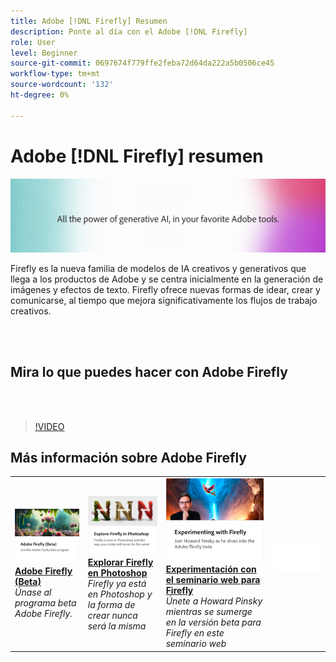 ```yaml
---
title: Adobe [!DNL Firefly] Resumen
description: Ponte al día con el Adobe [!DNL Firefly]
role: User
level: Beginner
source-git-commit: 0697674f779ffe2feba72d64da222a5b0506ce45
workflow-type: tm+mt
source-wordcount: '132'
ht-degree: 0%

---
```


# Adobe [!DNL Firefly] resumen

![Imagen de héroe de Firefly](../assets/firefly.png)

Firefly es la nueva familia de modelos de IA creativos y generativos que llega a los productos de Adobe y se centra inicialmente en la generación de imágenes y efectos de texto. Firefly ofrece nuevas formas de idear, crear y comunicarse, al tiempo que mejora significativamente los flujos de trabajo creativos.

<br> 

## Mira lo que puedes hacer con Adobe Firefly

<br> 

>[!VIDEO](https://video.tv.adobe.com/v/3416970t1?quality=12&learn=on&hidetitle=true)

## Más información sobre Adobe Firefly

<table>
<tr>
   <td>
      <a href="https://firefly.adobe.com/" target="_blank">
         <img alt="Adobe Firefly (Beta)" src="assets/firefly-beta.png" />
      </a>
      <div>
      <a href="https://firefly.adobe.com/" target="_blank"><strong>Adobe Firefly (Beta)</strong></a>
      </div>
      <em>Únase al programa beta Adobe Firefly.</em>
      <br>
  </td>
  <td>
      <a href="https://www.adobe.com/sensei/generative-ai/firefly.html" target="_blank">
         <img alt="Explorar Firefly en Photoshop" src="assets/firefly-photoshop.png" />
      </a>
      <div>
      <a href="https://www.adobe.com/sensei/generative-ai/firefly.html" target="_blank"><strong>Explorar Firefly en Photoshop</strong></a>
      </div>
      <em>Firefly ya está en Photoshop y la forma de crear nunca será la misma</em>
      <br>
  </td>
  <td>
      <a href="webinar-experimenting.md">
         <img alt="Experimentar con el Adobe Firefly" src="assets/webinar-experimenting.png" />
      </a>
      <div>
      <a href="webinar-experimenting.md"><strong>Experimentación con el seminario web para Firefly</strong></a>
      </div>
      <em>Únete a Howard Pinsky mientras se sumerge en la versión beta para Firefly en este seminario web</em>
      <br>
  </td>
  <td>
    <img alt="Separador" src="../assets/Whitespacer.png" />
    <div>
    <br>
  </td>
</tr>
</table>
